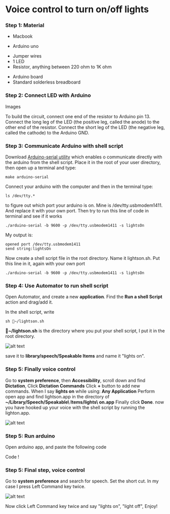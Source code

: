 # Voice control to turn on/off lights

### Step 1: Material 

* Macbook
- Arduino uno
+ Jumper wires
+ 1 LED
+ Resistor, anything between 220 ohm to 1K ohm
- Arduino board
- Standard solderless breadboard

### Step 2: Connect LED with Arduino 

Images 



To build the circuit, connect one end of the resistor to Arduino pin 13. Connect the long leg of the LED (the positive leg, called the anode) to the other end of the resistor. Connect the short leg of the LED (the negative leg, called the cathode) to the Arduino GND.



### Step 3: Communicate Arduino with shell script

Download [Arduino-serial utility](http://todbot.com/blog/2006/12/06/arduino-serial-c-code-to-talk-to-arduino/comment-page-2/) which enables o communicate directly with the arduino from the shell script. Place it in the root of your user directory, then open up a terminal and type:

```
make arduino-serial

```
Connect your arduino with the computer and then in the terminal type:

```
ls /dev/tty.*
```

to figure out which port your arduino is on. Mine is /dev/tty.usbmodem1411. And replace it with your own port. Then try to run this line of code in terminal and see if it works 

```
./arduino-serial -b 9600 -p /dev/tty.usbmodem1411 -s lightsOn

```


My output is:

```
opened port /dev/tty.usbmodem1411
send string:lightsOn
```

Now create a shell script file in the root directory. Name it lightson.sh. Put this line in it, again with your own port 

```
./arduino-serial -b 9600 -p /dev/tty.usbmodem1411 -s lightsOn

```


### Step 4: Use Automator to run shell script

Open Automator, and create a new **application**. Find the **Run a shell Script** action and drag/add it. 

In the shell script, write 

```
sh ~/lightson.sh

```

**~/lightson.sh** is the directory where you put your shell script, I put it in the root directory.

![alt text](https://raw.githubusercontent.com/TokyoBirdy/Voice-control-lights-on-and-off/master/Automator.png)


save it to **library/speech/Speakable Items** and name it "lights on".


### Step 5: Finally voice control

Go to **system preference**, then **Accessibility**, scroll down and find **Dictation**, Click **Dictation Commands** Click **+** button to add new commands. When I say **lights on** while using: **Any Application** Perform  open app and find lightson.app in the directory of **~/Library/Speech/Speakable\ Items/lights\ on.app** Finally click **Done**. now you have hooked up your voice with the shell script by running the lighton.app.
 
![alt text](https://raw.githubusercontent.com/TokyoBirdy/Voice-control-lights-on-and-off/master/Dictation.png)


### Step 5: Run arduino 

Open arduino app, and paste the following code 


Code !





### Step 5: Final step, voice control 

Go to **system preference** and search for speech. Set the short cut. In my case I press Left Command key twice. 

![alt text](https://raw.githubusercontent.com/TokyoBirdy/Voice-control-lights-on-and-off/master/Speech.png)


Now click Left Command key twice and say "lights on", "light off", Enjoy! 
  






